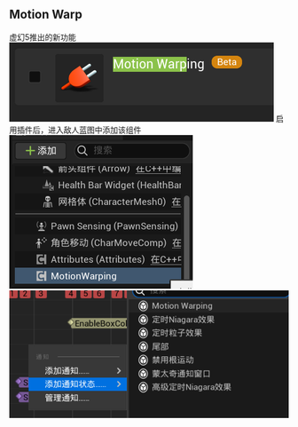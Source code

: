 ## Motion Warp
虚幻5推出的新功能
![输入图片说明](/imgs/2024-08-29/b8NqgjKj9EG9xNT3.png)
启用插件后，进入敌人蓝图中添加该组件
![输入图片说明](/imgs/2024-08-29/VcUcG5bvFzAT2foN.png)
![输入图片说明](/imgs/2024-08-29/7Dbmh7szJxnD8UXq.png)
<!--stackedit_data:
eyJoaXN0b3J5IjpbMjM1NDA2NDgwLDM5Njc5OTUyXX0=
-->
